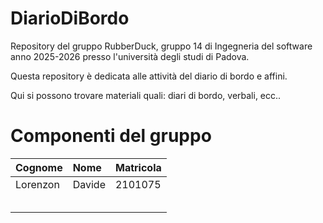 # DiarioDiBordo
Repository del gruppo RubberDuck, gruppo 14 di Ingegneria del software anno 2025-2026 presso l'università degli studi di Padova.

Questa repository è dedicata alle attività del diario di bordo e affini.

Qui si possono trovare materiali quali: diari di bordo, verbali, ecc..


# Componenti del gruppo

| Cognome      | Nome             | Matricola |
| :----------- | :--------------  | :-------- |
| Lorenzon    | Davide         | 2101075   |
|     |           |    |
|          |           |    |
|      |           |    |
|       |          |    |
|      |            |    |
